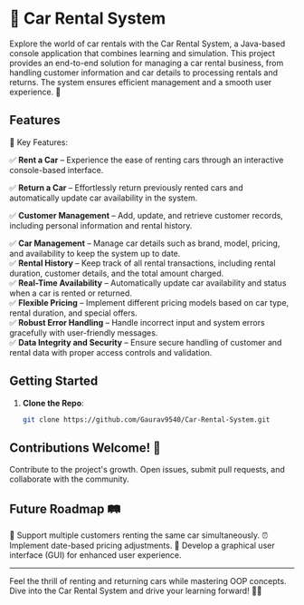 # 🚗 Car Rental System

Explore the world of car rentals with the Car Rental System, a Java-based console application that combines learning and simulation. This project provides an end-to-end solution for managing a car rental business, from handling customer information and car details to processing rentals and returns. The system ensures efficient management and a smooth user experience. 🌟

## Features

🚀 Key Features: <br>

✅ **Rent a Car** – Experience the ease of renting cars through an interactive console-based interface.<br>

✅ **Return a Car** – Effortlessly return previously rented cars and automatically update car availability in the system. <br>

✅ **Customer Management** – Add, update, and retrieve customer records, including personal information and rental history. <br>

✅ **Car Management** – Manage car details such as brand, model, pricing, and availability to keep the system up to date. <br>
✅ **Rental History** – Keep track of all rental transactions, including rental duration, customer details, and the total amount charged. <br>
✅ **Real-Time Availability** – Automatically update car availability and status when a car is rented or returned. <br>
✅ **Flexible Pricing** – Implement different pricing models based on car type, rental duration, and special offers. <br>
✅ **Robust Error Handling** – Handle incorrect input and system errors gracefully with user-friendly messages. <br>
✅ **Data Integrity and Security** – Ensure secure handling of customer and rental data with proper access controls and validation. <br>

## Getting Started

1. **Clone the Repo**:
   
    ```sh
    git clone https://github.com/Gaurav9540/Car-Rental-System.git

## Contributions Welcome! 🎉

Contribute to the project's growth. Open issues, submit pull requests, and collaborate with the community.

## Future Roadmap 🛤️

🤝 Support multiple customers renting the same car simultaneously.
⏰ Implement date-based pricing adjustments.
🎨 Develop a graphical user interface (GUI) for enhanced user experience.

---

Feel the thrill of renting and returning cars while mastering OOP concepts. Dive into the Car Rental System and drive your learning forward! 🚗💨
